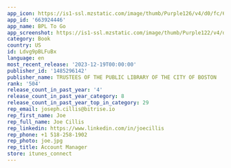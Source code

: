 ```yaml
---
app_icon: https://is1-ssl.mzstatic.com/image/thumb/Purple126/v4/d0/fc/6b/d0fc6b4a-2dcf-cf2f-1176-c198b4d07da6/AppIcon-1x_U007emarketing-0-8-0-85-220.png/1024x1024bb.png
app_id: '663924446'
app_name: BPL To Go
app_screenshot: https://is1-ssl.mzstatic.com/image/thumb/Purple122/v4/d1/56/cc/d156cc99-9470-9963-2ad3-7c3959dcf3ca/6f56f1ae-26a9-40d4-9231-28c9577812ad_Simulator_Screen_Shot_-_iPhone_Xs_Max__U0028Apps_screenshots_U0029_-_2021-09-17_at_14.04.33.png/1242x2688bb.png
category: Book
country: US
id: Ldvg9pBLFuBx
language: en
most_recent_release: '2023-12-19T00:00:00'
publisher_id: '1485296142'
publisher_name: TRUSTEES OF THE PUBLIC LIBRARY OF THE CITY OF BOSTON
rank: '504'
release_count_in_past_year: '4'
release_count_in_past_year_category: 8
release_count_in_past_year_top_in_category: 29
rep_email: joseph.cillis@bitrise.io
rep_first_name: Joe
rep_full_name: Joe Cillis
rep_linkedin: https://www.linkedin.com/in/joecillis
rep_phone: +1 518-258-1902
rep_photo: joe.jpg
rep_title: Account Manager
store: itunes_connect
---
```

